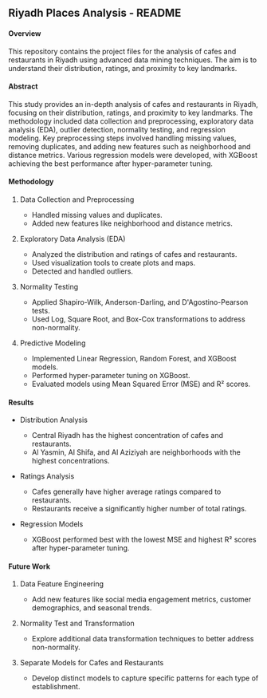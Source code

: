 ## Riyadh Places Analysis - README

#### Overview <br />
This repository contains the project files for the analysis of cafes and restaurants in Riyadh using advanced data mining techniques. The aim is to understand their distribution, ratings, and proximity to key landmarks.


#### Abstract <br />
This study provides an in-depth analysis of cafes and restaurants in Riyadh, focusing on their distribution, ratings, and proximity to key landmarks. The methodology included data collection and preprocessing, exploratory data analysis (EDA), outlier detection, normality testing, and regression modeling. Key preprocessing steps involved handling missing values, removing duplicates, and adding new features such as neighborhood and distance metrics. Various regression models were developed, with XGBoost achieving the best performance after hyper-parameter tuning.

#### Methodology
1. Data Collection and Preprocessing
   - Handled missing values and duplicates.
   - Added new features like neighborhood and distance metrics.
   
2. Exploratory Data Analysis (EDA)
   - Analyzed the distribution and ratings of cafes and restaurants.
   - Used visualization tools to create plots and maps.
   - Detected and handled outliers.

3. Normality Testing
   - Applied Shapiro-Wilk, Anderson-Darling, and D'Agostino-Pearson tests.
   - Used Log, Square Root, and Box-Cox transformations to address non-normality.

4. Predictive Modeling
   - Implemented Linear Regression, Random Forest, and XGBoost models.
   - Performed hyper-parameter tuning on XGBoost.
   - Evaluated models using Mean Squared Error (MSE) and R² scores.

#### Results
- Distribution Analysis
  - Central Riyadh has the highest concentration of cafes and restaurants.
  - Al Yasmin, Al Shifa, and Al Aziziyah are neighborhoods with the highest concentrations.
  
- Ratings Analysis
  - Cafes generally have higher average ratings compared to restaurants.
  - Restaurants receive a significantly higher number of total ratings.

- Regression Models
  - XGBoost performed best with the lowest MSE and highest R² scores after hyper-parameter tuning.

 #### Future Work
1. Data Feature Engineering
   - Add new features like social media engagement metrics, customer demographics, and seasonal trends.

2. Normality Test and Transformation
   - Explore additional data transformation techniques to better address non-normality.

3. Separate Models for Cafes and Restaurants
   - Develop distinct models to capture specific patterns for each type of establishment.
